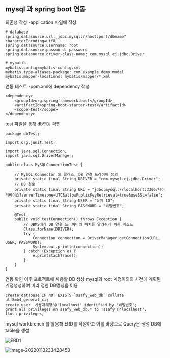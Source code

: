 ## mysql 과 spring boot 연동

의존성 작성 -application 파일에 작성

```
# database
spring.datasource.url: jdbc:mysql://host:port/dbname?characterEncoding=utf8
spring.datasource.username: root
spring.datasource.password: password
spring.datasource.driver-class-name: com.mysql.cj.jdbc.Driver

# mybatis
mybatis.config=mybatis-config.xml
mybatis.type-aliases-package: com.example.demo.model
mybatis.mapper-locations: mybatis/mapper/*.xml
```



연동 테스트 -pom.xml에 dependency 작성

```
<dependency>
    <groupId>org.springframework.boot</groupId>
    <artifactId>spring-boot-starter-test</artifactId>
    <scope>test</scope>
</dependency>
```



test 파일을 통해 db연동 확인

```
package dbTest;

import org.junit.Test;

import java.sql.Connection;
import java.sql.DriverManager;

public class MySQLConnectionTest {

    // MySQL Connector 의 클래스. DB 연결 드라이버 정의
    private static final String DRIVER = "com.mysql.cj.jdbc.Driver";
    // DB 경로
    private static final String URL = "jdbc:mysql://localhost:3306/데이터베이스?serverTimezone=UTC&allowPublicKeyRetrieval=true&useSSL=false";
    private static final String USER = "유저 ID";
    private static final String PASSWORD = "비밀번호";

    @Test
    public void testConnection() throws Exception {
        // DBMS에게 DB 연결 드라이버의 위치를 알려주기 위한 메소드
        Class.forName(DRIVER);
        try {
            Connection connection = DriverManager.getConnection(URL, USER, PASSWORD);
            System.out.println(connection);
        } catch (Exception e) {
            e.printStackTrace();
        }
    }
}
```

연동 확인 이후 프로젝트에 사용할 DB 생성 mysql의 root 계정이외의 사전에 계획된 계정생성하여 미리 정한 DB명칭을 이용

```
create database IF NOT EXISTS `ssafy_web_db` collate utf8mb4_general_ci;
create user '사용자계정'@'localhost' identified by '비밀번호';
grant all privileges on ssafy_web_db.* to 'ssafy'@'localhost';
flush privileges;
```



mysql workbrench 를 활용해 ERD를 작성하고 이를 바탕으로 Query문 생성 DB에 table을 생성

![ERD1](C:\Users\multicampus\Desktop\SSAFY_PJT\S06P11C205\개인용커밋\김성준\0113.assets\ERD1.PNG)

![image-20220113233428453](C:\Users\multicampus\Desktop\SSAFY_PJT\S06P11C205\개인용커밋\김성준\0113.assets\image-20220113233428453.png)